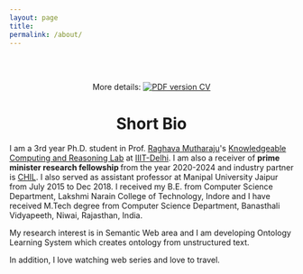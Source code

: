 ```yaml
---
layout: page
title: 
permalink: /about/
---
```

<br />
<p align="center">
  <br />  
    More details: 
    <a href="/img/Monika_Jain_resume.pdf">
        <img alt="PDF version CV" src="https://img.shields.io/badge/Curriculum Vitae-PDF-blue.svg">
    </a>
</p>


# <center>Short Bio</center>

I am a 3rd year Ph.D. student in Prof. [Raghava Mutharaju](http://raghavam.github.io/)'s [Knowledgeable Computing and Reasoning Lab](https://kracr-website.web.app/) at [IIIT-Delhi](https://www.iiitd.ac.in/). I am also a receiver of <b> prime minister research fellowship </b> from the year 2020-2024 and industry partner is [CHIL](https://www.childhealthimprints.com/). I also served as assistant professor at Manipal University Jaipur from July 2015 to Dec 2018. I received my B.E. from Computer Science Department, Lakshmi Narain College of Technology, Indore and I have received M.Tech degree from Computer Science Department, Banasthali Vidyapeeth, Niwai, Rajasthan, India.

My research interest is in Semantic Web area and I am developing Ontology Learning System which creates ontology from unstructured text.

In addition, I love watching web series and love to travel.

